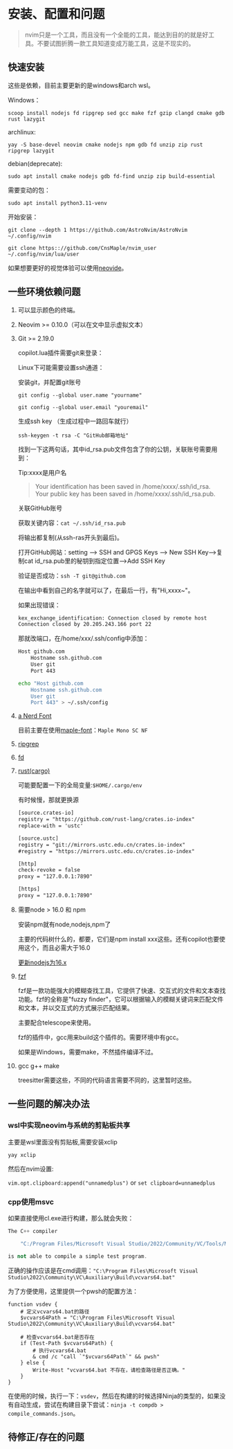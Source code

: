 # 安装、配置和问题

> nvim只是一个工具，而且没有一个全能的工具，能达到目的的就是好工具。不要试图折腾一款工具知道变成万能工具，这是不现实的。

## 快速安装

这些是依赖，目前主要更新的是windows和arch wsl。

Windows：

`scoop install nodejs fd ripgrep sed gcc make fzf gzip clangd cmake gdb rust lazygit`

archlinux:

`yay -S base-devel neovim cmake nodejs npm gdb fd unzip zip rust ripgrep lazygit`

debian(deprecate):

`sudo apt install cmake nodejs gdb fd-find unzip zip build-essential`

需要变动的包：

`sudo apt install python3.11-venv`

开始安装：

`git clone --depth 1 https://github.com/AstroNvim/AstroNvim ~/.config/nvim`

`git clone https:://github.com/CnsMaple/nvim_user ~/.config/nvim/lua/user`

如果想要更好的视觉体验可以使用[neovide](https://neovide.dev/installation.html)。

## 一些环境依赖问题

1. 可以显示颜色的终端。

2. Neovim >= 0.10.0（可以在文中显示虚拟文本）

3. Git >= 2.19.0

   copilot.lua插件需要git来登录：

   Linux下可能需要设置ssh通道：

   安装git，并配置git账号

   `git config --global user.name "yourname"`

   `git config --global user.email "youremail"`

   生成ssh key （生成过程中一路回车就行）

   `ssh-keygen -t rsa -C "GitHub邮箱地址"`

   找到一下这两句话，其中id_rsa.pub文件包含了你的公钥，关联账号需要用到：

   Tip:xxxx是用户名

   > Your identification has been saved in /home/xxxx/.ssh/id_rsa.
   > </br>
   > Your public key has been saved in /home/xxxx/.ssh/id_rsa.pub.

   关联GitHub账号

   获取关键内容：`cat ~/.ssh/id_rsa.pub`

   将输出都复制(从ssh-ras开头到最后)。

   打开GitHub网站：setting --> SSH and GPGS Keys --> New SSH Key-->复制cat id_rsa.pub里的秘钥到指定位置-->Add SSH Key

   验证是否成功：`ssh -T git@github.com`

   在输出中看到自己的名字就可以了，在最后一行，有"Hi,xxxx~"。

   如果出现错误：

   ```bash
   kex_exchange_identification: Connection closed by remote host
   Connection closed by 20.205.243.166 port 22
   ```

   那就改端口，在/home/xxx/.ssh/config中添加：

   ```bash
   Host github.com
       Hostname ssh.github.com
       User git
       Port 443
   ```

   ```bash
   echo "Host github.com
       Hostname ssh.github.com
       User git
       Port 443" > ~/.ssh/config
   ```

4. [a Nerd Font](https://www.nerdfonts.com/)

   目前主要在使用[maple-font](https://github.com/subframe7536/Maple-font)：`Maple Mono SC NF`

5. [ripgrep](https://github.com/BurntSushi/ripgrep)

6. [fd](https://github.com/sharkdp/fd)

7. [rust(cargo)](https://www.rust-lang.org/tools/install)

   可能要配置一下的全局变量:`$HOME/.cargo/env`

   有时候慢，那就更换源

   ```txt
   [source.crates-io]
   registry = "https://github.com/rust-lang/crates.io-index"
   replace-with = 'ustc'

   [source.ustc]
   registry = "git://mirrors.ustc.edu.cn/crates.io-index"
   #registry = "https://mirrors.ustc.edu.cn/crates.io-index"

   [http]
   check-revoke = false
   proxy = "127.0.0.1:7890"

   [https]
   proxy = "127.0.0.1:7890"
   ```

8. 需要node > 16.0 和 npm

   安装npm就有node,nodejs,npm了

   主要的代码树什么的，都要，它们是npm install xxx这些。还有copilot也要使用这个，而且必需大于16.0

   [更新nodejs为16.x](https://joshtronic.com/2021/05/09/how-to-install-nodejs-16-on-ubuntu-2004-lts/)

9. [fzf](https://github.com/junegunn/fzf#installation)

   fzf是一款功能强大的模糊查找工具，它提供了快速、交互式的文件和文本查找功能。fzf的全称是"fuzzy finder"，它可以根据输入的模糊关键词来匹配文件和文本，并以交互式的方式展示匹配结果。

   主要配合telescope来使用。

   fzf的插件中，gcc用来build这个插件的。需要环境中有gcc。

   如果是Windows，需要make，不然插件编译不过。

10. gcc g++ make

    treesitter需要这些，不同的代码语言需要不同的，这里暂时这些。

## 一些问题的解决办法

### wsl中实现neovim与系统的剪贴板共享

主要是wsl里面没有剪贴板,需要安装xclip

`yay xclip`

然后在nvim设置:

`vim.opt.clipboard:append("unnamedplus")`
or
`set clipboard=unnamedplus`

### cpp使用msvc

如果直接使用cl.exe进行构建，那么就会失败：

```cpp
The C++ compiler

    "C:/Program Files/Microsoft Visual Studio/2022/Community/VC/Tools/MSVC/14.38.33130/bin/Hostx64/x64/cl.exe"

is not able to compile a simple test program.
```

正确的操作应该是在cmd调用：`"C:\Program Files\Microsoft Visual Studio\2022\Community\VC\Auxiliary\Build\vcvars64.bat"`

为了方便使用，这里提供一个pwsh的配置方法：

```pwsh
function vsdev {
    # 定义vcvars64.bat的路径
    $vcvars64Path = "C:\Program Files\Microsoft Visual Studio\2022\Community\VC\Auxiliary\Build\vcvars64.bat"

    # 检查vcvars64.bat是否存在
    if (Test-Path $vcvars64Path) {
        # 执行vcvars64.bat
        & cmd /c "call `"$vcvars64Path`" && pwsh"
    } else {
        Write-Host "vcvars64.bat 不存在，请检查路径是否正确。"
    }
}
```

在使用的时候，执行一下：`vsdev`，然后在构建的时候选择Ninja的类型的，如果没有自动生成，尝试在构建目录下尝试：`ninja -t compdb > compile_commands.json`。

## 待修正/存在的问题
